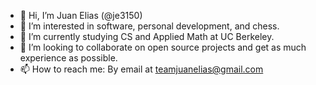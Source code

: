 - 👋 Hi, I’m Juan Elias (@je3150)
- 👀 I’m interested in software, personal development, and chess. 
- 🌱 I’m currently studying CS and Applied Math at UC Berkeley. 
- 💞️ I’m looking to collaborate on open source projects and get as much experience as possible. 
- 📫 How to reach me: By email at teamjuanelias@gmail.com
